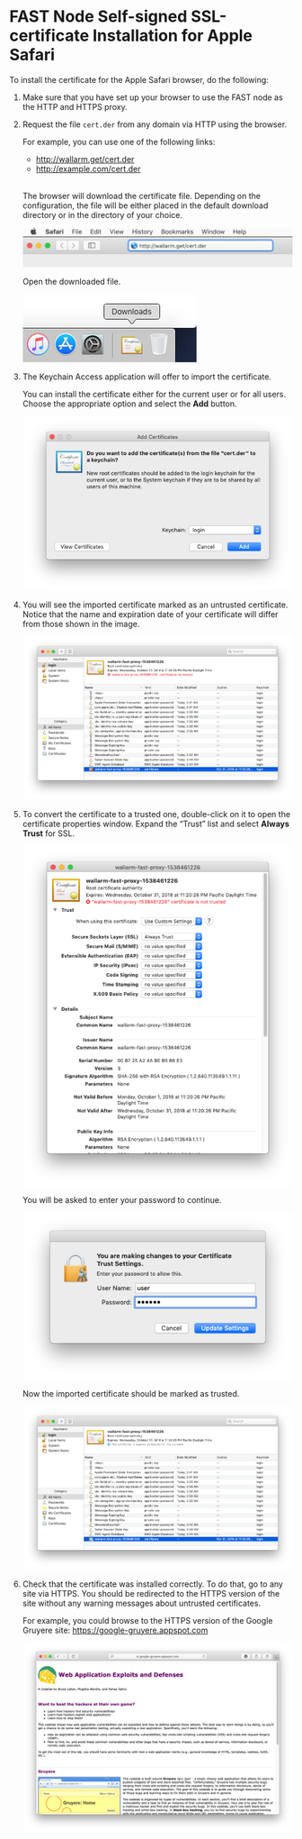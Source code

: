 [img-cert-request]:         ../../../images/ssl/common/browsers-ssl/safari-ssl/s-certificate-request.png
[img-downloaded-cert]:      ../../../images/ssl/common/browsers-ssl/safari-ssl/s-downloaded-certificate.png
[img-keychain-import]:      ../../../images/ssl/common/browsers-ssl/safari-ssl/s-keychain-prompt.png
[img-untrusted-cert]:       ../../../images/ssl/common/browsers-ssl/safari-ssl/s-keychain-untrusted-certificate.png
[img-cert-properties]:      ../../../images/ssl/common/browsers-ssl/safari-ssl/s-keychain-certificate-properties.png
[img-credentials-prompt]:   ../../../images/ssl/common/browsers-ssl/safari-ssl/s-keychain-credentials-prompt.png
[img-trusted-cert]:         ../../../images/ssl/common/browsers-ssl/safari-ssl/s-keychain-trusted-certificate.png
[img-https-ok]:             ../../../images/ssl/common/browsers-ssl/safari-ssl/s-https-ok.png

#   FAST Node Self-signed SSL-certificate Installation for Apple Safari

To install the certificate for the Apple Safari browser, do the following: 

1.  Make sure that you have set up your browser to use the FAST node as the HTTP and HTTPS proxy.

2.  Request the file `cert.der` from any domain via HTTP using the browser.

    For example, you can use one of the following links:
    -   <http://wallarm.get/cert.der>
    -   <http://example.com/cert.der>
    <br><br>

    The browser will download the certificate file. Depending on the configuration, the file will be either placed in the default download directory or in the directory of your choice.
    
    ![Requesting the self-signed FAST node certificate][img-cert-request]
    
    Open the downloaded file.

    ![The downloaded certificate][img-downloaded-cert]

3.  The Keychain Access application will offer to import the certificate.  

    You can install the certificate either for the current user or for all users. Choose the appropriate option and select the **Add** button.

    ![Keychain Access “Add Certificates” window][img-keychain-import]

4.  You will see the imported certificate marked as an untrusted certificate. Notice that the name and expiration date of your certificate will differ from those shown in the image.

    ![Untrusted certificate in Keychain Access application][img-untrusted-cert]

5.  To convert the certificate to a trusted one, double-click on it to open the certificate properties window. Expand the “Trust” list and select **Always Trust** for SSL.

    ![The certificate properties window][img-cert-properties]

    You will be asked to enter your password to continue.

    ![Prompt for credentials][img-credentials-prompt]

    Now the imported certificate should be marked as trusted.
    
    ![Trusted certificate in Keychain Access application][img-trusted-cert]

6.  Check that the certificate was installed correctly. To do that, go to any site via HTTPS. You should be redirected to the HTTPS version of the site without any warning messages about untrusted certificates.

    For example, you could browse to the HTTPS version of the Google Gruyere site:
    <https://google-gruyere.appspot.com>

    ![HTTPS is working][img-https-ok]